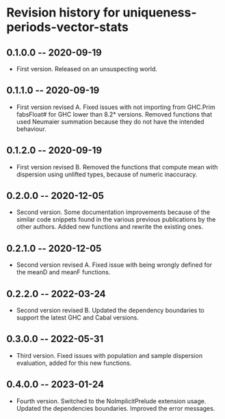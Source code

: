 # Revision history for uniqueness-periods-vector-stats

## 0.1.0.0 -- 2020-09-19

* First version. Released on an unsuspecting world.

## 0.1.1.0 -- 2020-09-19

* First version revised A. Fixed issues with not importing from GHC.Prim fabsFloat# for GHC lower than 8.2* versions. Removed functions that used Neumaier summation because
they do not have the intended behaviour.

## 0.1.2.0 -- 2020-09-19

* First version revised B. Removed the functions that compute mean with dispersion using unlifted types, because of numeric inaccuracy.

## 0.2.0.0 -- 2020-12-05

* Second version. Some documentation improvements because of the similar code snippets found in the various
previous publications by the other authors. Added new functions and rewrite the existing ones.

## 0.2.1.0 -- 2020-12-05

* Second version revised A. Fixed issue with being wrongly defined for the meanD and meanF functions.

## 0.2.2.0 -- 2022-03-24

* Second version revised B. Updated the dependency boundaries to support the latest GHC and Cabal versions.

## 0.3.0.0 -- 2022-05-31

* Third version. Fixed issues with population and sample dispersion evaluation, added for this new functions.

## 0.4.0.0 -- 2023-01-24

* Fourth version. Switched to the NoImplicitPrelude extension usage. Updated the dependencies
  boundaries. Improved the error messages.

